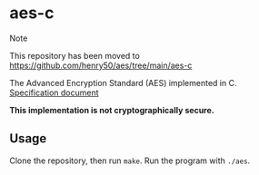 # aes-c

> [!NOTE]
> This repository has been moved to https://github.com/henry50/aes/tree/main/aes-c

The Advanced Encryption Standard (AES) implemented in C.\
[Specification document](https://nvlpubs.nist.gov/nistpubs/fips/nist.fips.197.pdf)

**This implementation is not cryptographically secure.**
## Usage
Clone the repository, then run `make`. Run the program with `./aes`.
